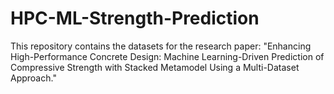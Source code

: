 # HPC-ML-Strength-Prediction
This repository contains the datasets for the research paper: "Enhancing High-Performance Concrete Design: Machine Learning-Driven Prediction of Compressive Strength with Stacked Metamodel Using a Multi-Dataset Approach."
